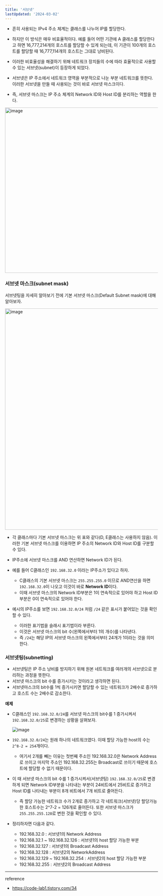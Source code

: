 ```yaml
---
title: '서브넷'
lastUpdated: '2024-03-02'
---
```


- 흔히 사용되는 IPv4 주소 체계는 클래스를 나누어 IP를 할당한다. 
- 하지만 이 방식은 매우 비효율적이다. 예를 들어 어떤 기관에 A 클래스를 할당한다고 하면 16,777,214개의 호스트를 할당할 수 있게 되는데, 이 기관이 100개의 호스트를 할당할 때 16,777,114개의 호스트는 그대로 낭비된다. 
- 이러한 비효율성을 해결하기 위해 네트워크 장치들의 수에 따라 효율적으로 사용할 수 있는 서브넷(subnet)이 등장하게 되었다.

- 서브넷은 IP 주소에서 네트워크 영역을 부분적으로 나눈 부분 네트워크를 뜻한다. 이러한 서브넷을 만들 때 사용되는 것이 바로 서브넷 마스크이다. 
- 즉, 서브넷 마스크는 IP 주소 체계의 Network ID와 Host ID를 분리하는 역할을 한다. 

<img width="544" alt="image" src="https://github.com/rlaisqls/rlaisqls/assets/81006587/c9aa8931-1a29-491d-a773-09e5f2060cb2">

### 서브넷 마스크(subnet mask)

서브넷팅을 자세히 알아보기 전에 기본 서브넷 마스크(Default Subnet mask)에 대해 알아보자.

<img width="728" alt="image" src="https://github.com/rlaisqls/rlaisqls/assets/81006587/e2b2bfac-a789-4c76-9b51-6ef5390fafa9">

- 각 클래스마다 기본 서브넷 마스크는 위 표와 같다(D, E클래스는 사용하지 않음). 이러한 기본 서브넷 마스크를 이용하면 IP 주소의 Network ID와 Host ID를 구분할 수 있다. 
- IP주소에 서브넷 마스크를 AND 연산하면 Network ID가 된다.

- 예를 들어 C클래스인 `192.168.32.0` 이라는 IP주소가 있다고 하자. 
  - C클래스의 기본 서브넷 마스크는 `255.255.255.0` 이므로 AND연산을 하면 `192.168.32.0`이 나오고 이것이 바로 **Network ID**이다. 
  - 이때 서브넷 마스크의 Network ID부분은 1이 연속적으로 있어야 하고 Host ID부분은 0이 연속적으로 있어야 한다.

- 예시의 IP주소를 보면 `192.168.32.0/24` 처럼 `/24` 같은 표시가 붙어있는 것을 확인할 수 있다. 
  - 이러한 표기법을 슬래시 표기법이라 부른다.
  - 이것은 서브넷 마스크의 bit 수(왼쪽에서부터 1의 개수)를 나타낸다. 
  - 즉 `/24`는 해당 IP의 서브넷 마스크의 왼쪽에서부터 24개가 1이라는 것을 의미한다. 

### 서브넷팅(subnetting)

- 서브넷팅은 IP 주소 낭비를 방지하기 위해 원본 네트워크를 여러개의 서브넷으로 분리하는 과정을 뜻한다. 
- 서브넷 마스크의 bit 수를 증가시키는 것이라고 생각하면 된다.
- 서브넷마스크의 bit수를 1씩 증가시키면 할당할 수 있는 네트워크가 2배수로 증가하고 호스트 수는 2배수로 감소한다.
  
**예제**

- C클래스인 `192.168.32.0/24`를 서브넷 마스크의 bit수를 1 증가시켜서 `192.168.32.0/25`로 변경하는 상황을 살펴보자.

    ![image](https://github.com/rlaisqls/rlaisqls/assets/81006587/10abe6de-49ba-4465-b1a4-be5c0a07663e)

- `192.168.32.0/24`는 원래 하나의 네트워크였다. 이때 할당 가능한 host의 수는 `2^8-2 = 254`개이다.
  - 여기서 2개를 빼는 이유는 첫번째 주소인 192.168.32.0은 Network Address로 쓰이고 마지막 주소인 192.168.32.255는 Broadcast로 쓰이기 때문에 호스트에 할당할 수 없기 때문이다. 

- 이 때 서브넷 마스크의 bit 수를 1 증가시켜서(서브넷팅) `192.168.32.0/25`로 변경하게 되면 Network ID부분을 나타내는 부분이 24비트에서 25비트로 증가하고 Host ID를 나타내는 부분이 8개 비트에서 7개 비트로 줄어든다.
  -  즉 할당 가능한 네트워크 수가 2개로 증가하고 각 네트워크(서브넷)당 할당가능한 호스트수는 2^7-2 = 126개로 줄어든다. 또한 서브넷 마스크가 `255.255.255.128`로 변한 것을 확인할 수 있다. 

- 정리하자면 다음과 같다.

  - 192.168.32.0 : 서브넷1의 Network Address
  - 192.168.32.1 ~ 192.168.32.126 : 서브넷1의 host 할당 가능한 부분
  - 192.168.32.127 : 서브넷1의 Broadcast Address 
  - 192.168.32.128 : 서브넷2의 NetworkAddress
  - 192.168.32.129 ~ 192.168.32.254 : 서브넷2의 host 할당 가능한 부분
  - 192.168.32.255 : 서브넷2의 Broadcast Address 

---
reference
- https://code-lab1.tistory.com/34